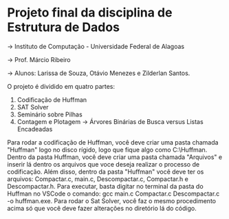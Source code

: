 

# Projeto final da disciplina de Estrutura de Dados

-> Instituto de Computação - Universidade Federal de Alagoas

-> Prof. Márcio Ribeiro

-> Alunos: Larissa de Souza, Otávio Menezes e Zilderlan Santos.

O projeto é dividido em quatro partes:

1. Codificação de Huffman
2. SAT Solver
3. Seminário sobre Pilhas
4. Contagem e Plotagem -> Árvores Binárias de Busca versus Listas Encadeadas

Para rodar a codificação de Huffman, você deve criar uma pasta chamada "Huffman" logo no disco rígido, logo que fique algo como C:\Huffman. Dentro da pasta Huffman, você deve criar uma pasta chamada "Arquivos" e inserir lá dentro os arquivos que voce deseja realizar o processo de codificação. Além disso, dentro da pasta "Huffman" você deve ter os arquivos: Compactar.c, main.c, Descompactar.c, Compactar.h e Descompactar.h. Para executar, basta digitar no terminal da pasta do Huffman no VSCode o comando: gcc main.c Compactar.c Descompactar.c -o huffman.exe.
Para rodar o Sat Solver, você faz o mesmo procedimento acima só que você deve fazer alterações no diretório lá do código.

